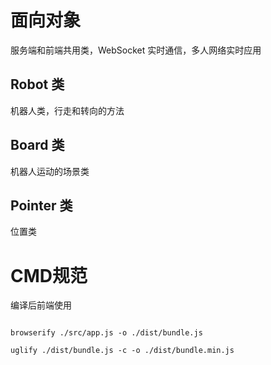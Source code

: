 # 面向对象
服务端和前端共用类，WebSocket 实时通信，多人网络实时应用

## Robot 类
机器人类，行走和转向的方法

## Board 类
机器人运动的场景类

## Pointer 类
位置类

# CMD规范
编译后前端使用


```

browserify ./src/app.js -o ./dist/bundle.js

uglify ./dist/bundle.js -c -o ./dist/bundle.min.js

```
